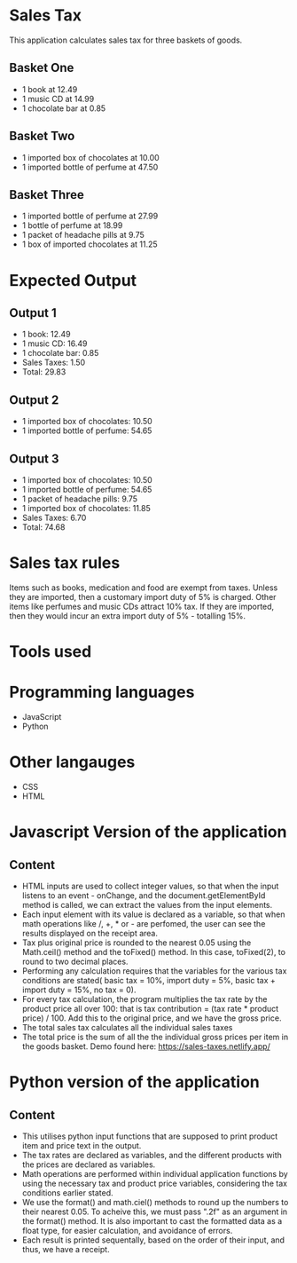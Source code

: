 # Sales Tax
This application calculates sales tax for three baskets of goods.

 ## Basket One
  - 1 book at 12.49
  - 1 music CD at 14.99
  - 1 chocolate bar at 0.85

 ## Basket Two
  - 1 imported box of chocolates at 10.00
  - 1 imported bottle of perfume at 47.50

 ## Basket Three
  - 1 imported bottle of perfume at 27.99
  - 1 bottle of perfume at 18.99
  - 1 packet of headache pills at 9.75
  - 1 box of imported chocolates at 11.25

 # Expected Output
 
  ## Output 1
   - 1 book: 12.49
   - 1 music CD: 16.49
   - 1 chocolate bar: 0.85
   - Sales Taxes: 1.50
   - Total: 29.83

  ## Output 2
   - 1 imported box of chocolates: 10.50
   - 1 imported bottle of perfume: 54.65

  ## Output 3
   - 1 imported box of chocolates: 10.50
   - 1 imported bottle of perfume: 54.65
   - 1 packet of headache pills: 9.75
   - 1 imported box of chocolates: 11.85
   - Sales Taxes: 6.70
   - Total: 74.68
    
  # Sales tax rules
  Items such as books, medication and food are exempt from taxes. Unless they are    imported, then a customary import duty of 5% is charged. Other items like perfumes and music CDs attract 10% tax. If they are imported, then they would incur an extra import duty of 5% - totalling 15%.

# Tools used
 # Programming languages
  - JavaScript
  - Python
 # Other langauges
  - CSS
  - HTML
# Javascript Version of the application
  ## Content
  - HTML inputs are used to collect integer values, so that when the input listens to an event - onChange, and the document.getElementById method is called, we can extract the values from the input elements.
  - Each input element with its value is declared as a variable, so that when math operations like  /, +, * or - are perfomed, the user can see the results displayed on the receipt area.
  - Tax plus original price is rounded to the nearest 0.05 using the Math.ceil() method and the toFixed() method. In this case, toFixed(2), to round to two decimal places. 
  - Performing any calculation requires that the variables for the various tax conditions are stated( basic tax = 10%, import duty = 5%, basic tax + import duty = 15%, no tax = 0).
  - For every tax calculation, the program multiplies the tax rate by the product price all over 100: that is tax contribution = (tax rate * product price) / 100. Add this to the original price, and we have the gross price.
  - The total sales tax calculates all the individual sales taxes
  - The total price is the sum of all the the individual gross prices per item in the goods basket. 
Demo found here: https://sales-taxes.netlify.app/


# Python version of the application
  ## Content
  - This utilises python input functions that are supposed to print product item and price text in the output.
  - The tax rates are declared as variables, and the different products with the prices are declared as variables.
  - Math operations are performed within individual application functions by using the necessary tax and product price variables, considering the tax conditions earlier stated.
  - We use the format() and math.ciel() methods to round up the numbers to their nearest 0.05. To acheive this, we must pass ".2f" as an argument in the format() method. It is also important to cast the formatted data as a float type, for easier calculation, and avoidance of errors.
  - Each result is printed sequentally, based on the order of their input, and thus, we have a receipt.
